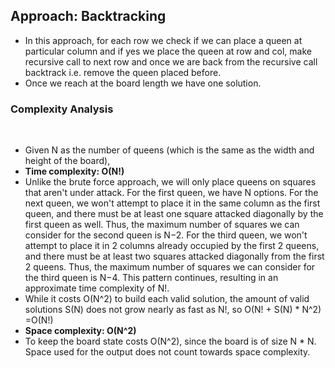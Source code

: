 ## Approach: Backtracking
* In this approach, for each row we check if we can place a queen at particular column and if yes we place the queen at row and col, make recursive call to next row and once we are back from the recursive call backtrack i.e. remove the queen placed before.
* Once we reach at the board length we have one solution.
​
### Complexity Analysis
​
* Given N as the number of queens (which is the same as the width and height of the board),
* **Time complexity: O(N!)**
* Unlike the brute force approach, we will only place queens on squares that aren't under attack. For the first queen, we have N options. For the next queen, we won't attempt to place it in the same column as the first queen, and there must be at least one square attacked diagonally by the first queen as well. Thus, the maximum number of squares we can consider for the second queen is N−2. For the third queen, we won't attempt to place it in 2 columns already occupied by the first 2 queens, and there must be at least two squares attacked diagonally from the first 2 queens. Thus, the maximum number of squares we can consider for the third queen is N−4. This pattern continues, resulting in an approximate time complexity of N!.
* While it costs O(N^2) to build each valid solution, the amount of valid solutions S(N) does not grow nearly as fast as N!, so O(N! + S(N) * N^2) =O(N!)
​
* **Space complexity: O(N^2)**
* To keep the board state costs O(N^2), since the board is of size N * N. Space used for the output does not count towards space complexity.